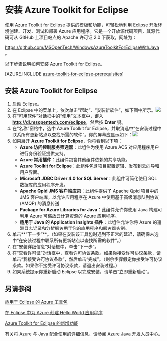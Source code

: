 <properties
	pageTitle="安装 Azure Toolkit for Eclipse"
	description="了解如何安装 Azure Toolkit for Eclipse。"
	services=""
	documentationCenter="java"
	authors="rmcmurray"
	manager="wpickett"
	editor=""/>

<tags
	ms.service="multiple"
	ms.date="01/09/2016" 
	wacn.date="04/05/2016"/>

<!-- Legacy MSDN URL = https://msdn.microsoft.com/library/azure/hh690946.aspx -->

# 安装 Azure Toolkit for Eclipse #

使用 Azure Toolkit for Eclipse 提供的模板和功能，可轻松地利用 Eclipse 开发环境创建、开发、测试和部署 Azure 应用程序。它是一个开放源代码项目，其源代码可从 GitHub 上项目站点的 Apache 许可证 2.0 下获取，网址为：

<https://github.com/MSOpenTech/WindowsAzureToolkitForEclipseWithJava>。

以下步骤说明如何安装 Azure Toolkit for Eclipse。

[AZURE.INCLUDE [azure-toolkit-for-eclipse-prerequisites](../includes/azure-toolkit-for-eclipse-prerequisites.md)]

## 安装 Azure Toolkit for Eclipse ##

1. 启动 Eclipse。
2. 在 Eclipse 中的菜单上，依次单击“帮助”、“安装新软件”，如下图中所示。<strong></strong><strong></strong>![][ic590123]
3. 在“可用软件”对话框中的“使用”文本框中，键入 <strong>http://dl.msopentech.com/eclipse</strong>，然后按 <strong>Enter</strong> 键。<strong></strong><strong></strong>
4. 在“名称”窗格中，选中 Azure Toolkit for Eclipse，并取消选中“在安装过程中联系所有更新站点以查找所需的软件”。<strong></strong><strong></strong><strong></strong>你的屏幕应显示如下：![][ic719482]
5. 如果展开 <strong>Azure Toolkit for Eclipse</strong>，你将看到以下项：
    * **Azure 访问控制服务筛选器**：此组件为使用 Azure ACS 对应用程序用户进行身份验证提供支持。
    * **Azure 常用插件**：此组件包含其他组件依赖的共享功能。
    * **Azure Toolkit for Eclipse**：此组件包含项目配置逻辑、发布到云向导和用户界面。
    * **Microsoft JDBC Driver 4.0 for SQL Server**：此组件可简化使用 SQL 数据库的应用程序开发。
    * **Apache Qpid JMS 客户端库包**：此组件提供了 Apache Qpid 项目中的 JMS 客户端库，以允许应用程序在 Azure 中使用基于高级消息队列协议 (AMQP) 的消息传送
    * **Package for Azure Libraries for Java**：此组件允许你使用 Java 构建可利用 Azure 可缩放云计算资源的 Azure 应用程序。
    * **适用于 Java 的 Application Insights 插件**：此组件允许你将 Azure 的遥测日志记录和分析服务用于你的应用程序和服务器实例。
6. 单击**“下一步”**。（如果在安装该工具包时遇到不正常的延迟，请确保未选中“在安装过程中联系所有更新站点以查找所需的软件”。）
7. 在“安装详细信息”对话框中，单击“下一步”。
8. 在“查看许可证”对话框中，查看许可协议条款。如果你接受许可协议条款，请单击“我接受许可协议条款”，然后单击“完成”。（剩余步骤假定你接受许可协议条款。如果你不接受许可协议条款，请退出安装过程。）
9. 如果系统提示你重新启动 Eclipse 以完成安装，请单击“立即重新启动”。

## 另请参阅 ##

[适用于 Eclipse 的 Azure 工具包][]

[在 Eclipse 中为 Azure 创建 Hello World 应用程序][]

[Azure Toolkit for Eclipse 的新增功能][]

有关将 Azure 与 Java 配合使用的详细信息，请参阅 [Azure Java 开发人员中心][]。

<!-- URL List -->

[适用于 Eclipse 的 Azure 工具包]: http://go.microsoft.com/fwlink/?LinkID=699529
[Azure Java 开发人员中心]: http://go.microsoft.com/fwlink/?LinkID=699547
[在 Eclipse 中为 Azure 创建 Hello World 应用程序]: http://go.microsoft.com/fwlink/?LinkID=699533
[Installing the Azure Toolkit for Eclipse]: http://go.microsoft.com/fwlink/?LinkId=699546
[Web Platform Installer (WebPI)]: http://go.microsoft.com/fwlink/?LinkID=252838
[Azure Toolkit for Eclipse 的新增功能]: http://go.microsoft.com/fwlink/?LinkID=699552

<!-- IMG List -->

[ic590123]: ./media/azure-toolkit-for-eclipse-installation/ic590123.png
[ic719482]: ./media/azure-toolkit-for-eclipse-installation/ic719482.png

<!---HONumber=Mooncake_0215_2016-->